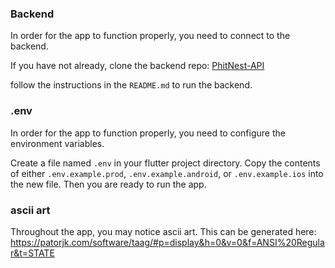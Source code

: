 ### Backend

In order for the app to function properly, you need to connect to the backend.

If you have not already, clone the backend repo: [PhitNest-API](https://github.com/PhitNest/phitnest-api)

follow the instructions in the `README.md` to run the backend.

### .env

In order for the app to function properly, you need to configure the environment variables.

Create a file named `.env` in your flutter project directory. Copy the contents of either `.env.example.prod`, `.env.example.android`, or `.env.example.ios` into the new file. Then you are ready to run the app.

### ascii art

Throughout the app, you may notice ascii art. This can be generated here: https://patorjk.com/software/taag/#p=display&h=0&v=0&f=ANSI%20Regular&t=STATE